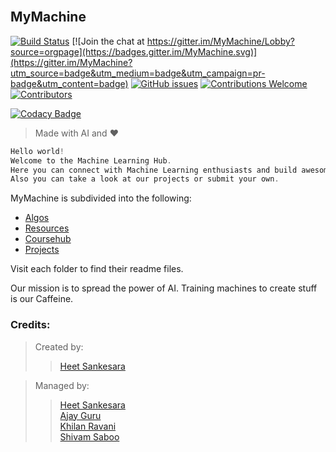 <img src="logo.png" alt="Drawing" style="width: 200px;height: 1px;align: center;"/>

## MyMachine
[![Build Status](https://travis-ci.org/Hsankesara/MyMachine.svg)](https://travis-ci.org/Hsankesara/MyMachine)
[![Join the chat at https://gitter.im/MyMachine/Lobby?source=orgpage](https://badges.gitter.im/MyMachine.svg)](https://gitter.im/MyMachine?utm_source=badge&utm_medium=badge&utm_campaign=pr-badge&utm_content=badge)
[![GitHub issues](https://img.shields.io/github/issues/Hsankesara/MyMachine.svg)](https://github.com/Hsankesara/MyMachine/issues)
[![Contributions Welcome](https://img.shields.io/badge/contributions-welcome-brightgreen.svg?style=flat)](https://github.com/Hsankesara/MyMachine/issues)
[![Contributors](https://img.shields.io/github/contributors/Hsankesara/MyMachine.svg)](https://github.com/Hsankesara/MyMachine/graphs/contributors)

[![Codacy Badge](https://api.codacy.com/project/badge/Grade/aa99aac5a29547a89e486c395eb25032)](https://www.codacy.com/app/201651005/MyMachine?utm_source=github.com&utm_medium=referral&utm_content=Hsankesara/MyMachine&utm_campaign=badger)

>Made with AI and :heart:

```c
Hello world!
Welcome to the Machine Learning Hub.
Here you can connect with Machine Learning enthusiasts and build awesome stuff!!!
Also you can take a look at our projects or submit your own.

```

MyMachine is subdivided into the following:

 * [Algos](Algos/README.md)
 * [Resources](Resources/README.md)
 * [Coursehub](Coursehub/README.md)
 * [Projects](Projects/README.md)

Visit each folder to find their readme files.

Our mission is to spread the power of AI. Training machines to create stuff is our Caffeine.

### Credits:

> Created by:
>>[Heet Sankesara](https://github.com/Hsankesara)

> Managed by:
>>[Heet Sankesara](https://github.com/Hsankesara)</br>
>>[Ajay Guru](https://github.com/guru-DeV-002)</br>
>>[Khilan Ravani](https://github.com/khilanravani)</br>
>>[Shivam Saboo](https://github.com/shivamsaboo17)</br>
